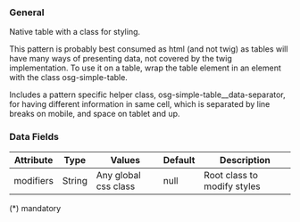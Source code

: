 ### General

Native table with a class for styling.

This pattern is probably best consumed as html (and not twig) as tables will have many ways of presenting data, not covered by the twig implementation. To use it on a table, wrap the table element in an element with the class osg-simple-table.

Includes a pattern specific helper class, osg-simple-table\_\_data-separator, for having different information in same cell, which is separated by line breaks on mobile, and space on tablet and up.

### Data Fields

| Attribute | Type   | Values               | Default | Description                 |
| --------- | ------ | -------------------- | ------- | --------------------------- |
| modifiers | String | Any global css class | null    | Root class to modify styles |

(\*) mandatory
